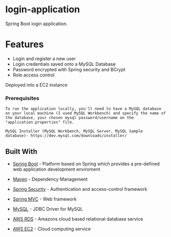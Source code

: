 # login-application
Spring Boot login application.

# Features
* Login and register a new user
* Login credentials saved onto a MySQL Database
* Password encrypted with Spring security and BCrypt
* Role access control

Deployed into a EC2 instance 

### Prerequisites
```
To run the application locally, you'll need to have a MySQL database on your local machine (I used MySQL Workbench) and specify the name of the database, your chosen mysql password/username on the "application.properties" file.

MySQL Installer (MySQL Workbench, MySQL Server, MySQL Sample database)- https://dev.mysql.com/downloads/installer/ 

```
## Built With
* [Spring Boot](https://spring.io/projects/spring-boot) - Platform based on Spring which provides a pre-defined web application development enviroment
* [Maven](https://maven.apache.org/) - Dependency Management
* [Spring Security](https://mvnrepository.com/artifact/org.springframework.security/spring-security-core) - Authentication and access-control framework
* [Spring MVC](https://mvnrepository.com/artifact/org.springframework/spring-webmvc) - Web framework
* [MySQL](https://mvnrepository.com/artifact/mysql/mysql-connector-java) - JDBC Driver for MySQL


* [AWS RDS](https://aws.amazon.com/rds/) - Amazons cloud based relational database service
* [AWS EC2](https://aws.amazon.com/ec2/) - Cloud computing service
